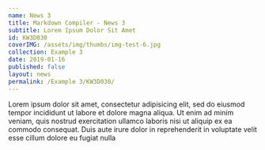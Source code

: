 ```yaml
---
name: News 3
title: Markdown Compiler - News 3
subtitle: Lorem Ipsum Dolor Sit Amet
id: KW3D030
coverIMG: /assets/img/thumbs/img-test-6.jpg
collection: Example 3
date: 2019-01-16
published: false
layout: news
permalink: /Example 3/KW3D030/
---
```


Lorem ipsum dolor sit amet, consectetur adipisicing elit, sed do eiusmod tempor incididunt ut labore et dolore magna aliqua. Ut enim ad minim veniam, quis nostrud exercitation ullamco laboris nisi ut aliquip ex ea commodo consequat. Duis aute irure dolor in reprehenderit in voluptate velit esse cillum dolore eu fugiat nulla


